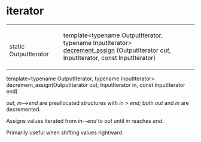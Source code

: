 iterator
========

<table>
 <tr>
  <td><br>static OutputIterator</td>
  <td>

template&lt;typename OutputIterator, typename InputIterator&gt;<br>
<a href="#decrement_assign">decrement_assign</a>
(OutputIterator *out*, InputIterator, const InputIterator)

  </td>
 </tr>
</table>


<div id="decrement_assign"/>

template&lt;typename OutputIterator, typename InputIterator&gt;<br>
decrement\_assign(OutputIterator out, InputIterator in, const InputIterator end)

*out*, *in*-->*end* are preallocated structures with *in* > *end*;
both *out* and *in* are decremented.

Assigns values iterated from *in*--*end* to *out* until *in* reaches *end*.

Primarily useful when shifting values rightward.

